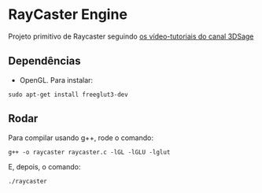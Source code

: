 # RayCaster Engine

Projeto primitivo de Raycaster seguindo [os vídeo-tutoriais do canal 3DSage](https://www.youtube.com/watch?v=gYRrGTC7GtA)

## Dependências

- OpenGL. Para instalar:

``` console
sudo apt-get install freeglut3-dev
```

## Rodar

Para compilar usando g++, rode o comando:

``` console
g++ -o raycaster raycaster.c -lGL -lGLU -lglut
```

E, depois, o comando:

``` console
./raycaster
```
